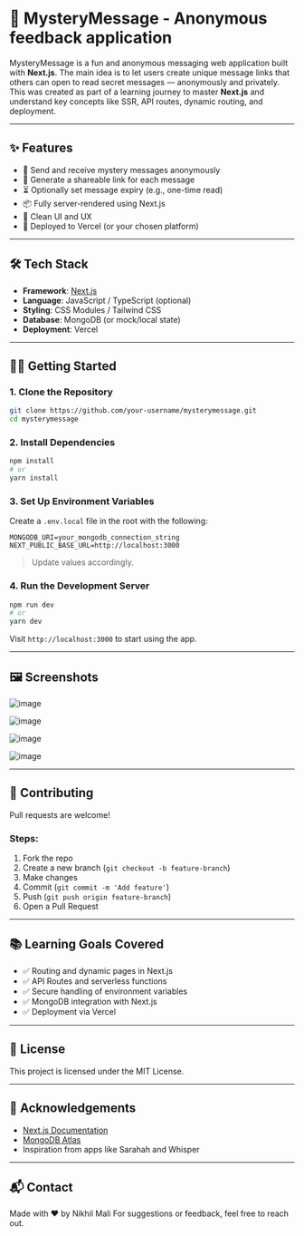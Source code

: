 # 📩 MysteryMessage - Anonymous feedback application

MysteryMessage is a fun and anonymous messaging web application built with **Next.js**. The main idea is to let users create unique message links that others can open to read secret messages — anonymously and privately. This was created as part of a learning journey to master **Next.js** and understand key concepts like SSR, API routes, dynamic routing, and deployment.

---

## ✨ Features

- 🔐 Send and receive mystery messages anonymously  
- 🔗 Generate a shareable link for each message  
- ⏳ Optionally set message expiry (e.g., one-time read)  
- 📦 Fully server-rendered using Next.js  
- 📄 Clean UI and UX  
- 🚀 Deployed to Vercel (or your chosen platform)  

---

## 🛠 Tech Stack

- **Framework**: [Next.js](https://nextjs.org/)  
- **Language**: JavaScript / TypeScript (optional)  
- **Styling**: CSS Modules / Tailwind CSS  
- **Database**: MongoDB (or mock/local state)  
- **Deployment**: Vercel  

---

## 🧑‍💻 Getting Started

### 1. Clone the Repository

```bash
git clone https://github.com/your-username/mysterymessage.git
cd mysterymessage
```

### 2. Install Dependencies

```bash
npm install
# or
yarn install
```

### 3. Set Up Environment Variables

Create a `.env.local` file in the root with the following:

```env
MONGODB_URI=your_mongodb_connection_string
NEXT_PUBLIC_BASE_URL=http://localhost:3000
```

> Update values accordingly.

### 4. Run the Development Server

```bash
npm run dev
# or
yarn dev
```

Visit `http://localhost:3000` to start using the app.

---

## 🖼 Screenshots

![image](https://github.com/user-attachments/assets/0337082c-29ca-4f81-a6c8-46a7946d5103)

![image](https://github.com/user-attachments/assets/294e2908-c527-42c4-baea-fdf741cf5d41)

![image](https://github.com/user-attachments/assets/c646e46d-afeb-438e-b619-25f30194c9f3)

![image](https://github.com/user-attachments/assets/70cf7447-6c28-4f7f-b8d5-ab19762dde0e)


---

## 🤝 Contributing

Pull requests are welcome!

### Steps:

1. Fork the repo  
2. Create a new branch (`git checkout -b feature-branch`)  
3. Make changes  
4. Commit (`git commit -m 'Add feature'`)  
5. Push (`git push origin feature-branch`)  
6. Open a Pull Request  

---

## 📚 Learning Goals Covered

- ✅ Routing and dynamic pages in Next.js  
- ✅ API Routes and serverless functions  
- ✅ Secure handling of environment variables  
- ✅ MongoDB integration with Next.js  
- ✅ Deployment via Vercel  

---

## 📄 License

This project is licensed under the MIT License.

---

## 🙌 Acknowledgements

- [Next.js Documentation](https://nextjs.org/docs)  
- [MongoDB Atlas](https://www.mongodb.com/cloud/atlas)  
- Inspiration from apps like Sarahah and Whisper  

---

## 📬 Contact

Made with ❤️ by Nikhil Mali 
For suggestions or feedback, feel free to reach out.
